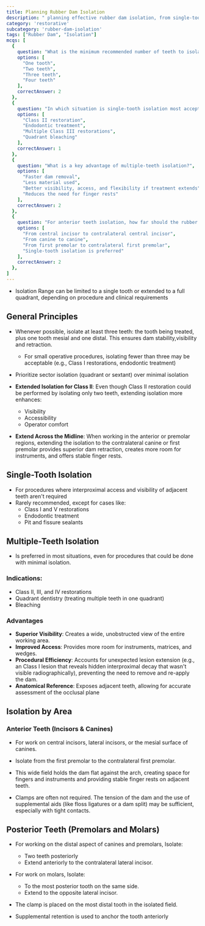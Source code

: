 ```yaml
---
title: Planning Rubber Dam Isolation
description: " planning effective rubber dam isolation, from single-tooth to quadrant coverage, ensuring optimal visibility, access, and procedural efficiency"
category: 'restorative'
subcategory: 'rubber-dam-isolation'
tags: ["Rubber Dam", "Isolation"]
mcqs: [
  {
    question: "What is the minimum recommended number of teeth to isolate for rubber dam stability and visibility?",
    options: [
      "One tooth",
      "Two teeth",
      "Three teeth",
      "Four teeth"
    ],
    correctAnswer: 2
  },
  {
    question: "In which situation is single-tooth isolation most acceptable?",
    options: [
      "Class II restoration",
      "Endodontic treatment",
      "Multiple Class III restorations",
      "Quadrant bleaching"
    ],
    correctAnswer: 1
  },
  {
    question: "What is a key advantage of multiple-teeth isolation?",
    options: [
      "Faster dam removal",
      "Less material used",
      "Better visibility, access, and flexibility if treatment extends",
      "Reduces the need for finger rests"
    ],
    correctAnswer: 2
  },
  {
    question: "For anterior teeth isolation, how far should the rubber dam ideally extend?",
    options: [
      "From central incisor to contralateral central incisor",
      "From canine to canine",
      "From first premolar to contralateral first premolar",
      "Single-tooth isolation is preferred"
    ],
    correctAnswer: 2
  },
]
---
```

- Isolation Range can be limited to a single tooth or extended to a full quadrant, depending on procedure and clinical requirements
## General Principles
- Whenever possible, isolate at least three teeth: the tooth being treated, plus one tooth mesial and one distal.
	 This ensures dam stability,visibility and retraction.
	- For small operative procedures, isolating fewer than three may be acceptable (e.g., Class I restorations, endodontic treatment)
- Prioritize sector isolation (quadrant or sextant) over minimal isolation

- **Extended Isolation for Class II**: Even though Class II restoration could be performed by isolating only two teeth, extending isolation more enhances:
	- Visibility
	- Accessibility
	- Operator comfort
- **Extend Across the Midline**: When working in the anterior or premolar regions, extending the isolation to the contralateral canine or first premolar provides superior dam retraction, creates more room for instruments, and offers stable finger rests.

## Single-Tooth Isolation
- For procedures where interproximal access and visibility of adjacent teeth aren't required
- Rarely recommended, except for cases like:
	- Class I and V restorations
	- Endodontic treatment
	- Pit and fissure sealants
## Multiple-Teeth Isolation
- Is preferred in most situations, even for procedures that could be done with minimal isolation.
### Indications:
- Class II, III, and IV restorations
- Quadrant dentistry (treating multiple teeth in one quadrant)
- Bleaching
### Advantages
- **Superior Visibility**: Creates a wide, unobstructed view of the entire working area.
- **Improved Access**: Provides more room for instruments, matrices, and wedges.
- **Procedural Efficiency**: Accounts for unexpected lesion extension (e.g., an Class I lesion that reveals hidden interproximal decay that wasn't visible radiographically), preventing the need to remove and re-apply the dam.
- **Anatomical Reference**: Exposes adjacent teeth, allowing for accurate assessment of the occlusal plane
## Isolation by Area
### Anterior Teeth (Incisors & Canines)
- For work on central incisors, lateral incisors, or the mesial surface of canines.

- Isolate from the first premolar to the contralateral first premolar.

- This wide field holds the dam flat against the arch, creating space for fingers and instruments and providing stable finger rests on adjacent teeth.

- Clamps are often not required. The tension of the dam and the use of supplemental aids (like floss ligatures or a dam split) may be sufficient, especially with tight contacts.
## Posterior Teeth (Premolars and Molars)
- For working on the distal aspect of canines and premolars, Isolate:
	- Two teeth posteriorly
	 - Extend anteriorly to the contralateral lateral incisor.
- For work on molars, Isolate:
	- To the most posterior tooth on the same side.
	- Extend to the opposite lateral incisor.

- The clamp is placed on the most distal tooth in the isolated field.
- Supplemental retention is used to anchor the tooth anteriorly
